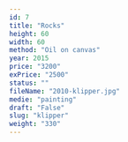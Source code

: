 ```yaml
---
id: 7
title: "Rocks"
height: 60
width: 60
method: "Oil on canvas"
year: 2015
price: "3200"
exPrice: "2500"
status: ""
fileName: "2010-klipper.jpg"
medie: "painting"
draft: "False"
slug: "klipper"
weight: "330"
---
```

